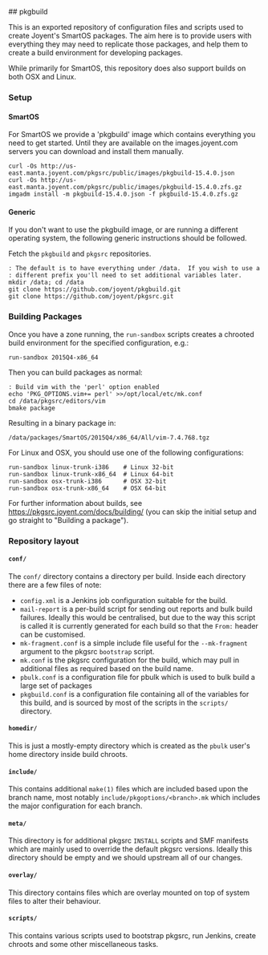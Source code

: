 ## pkgbuild

This is an exported repository of configuration files and scripts used to
create Joyent's SmartOS packages.  The aim here is to provide users with
everything they may need to replicate those packages, and help them to create a
build environment for developing packages.

While primarily for SmartOS, this repository does also support builds on both
OSX and Linux.

### Setup

#### SmartOS

For SmartOS we provide a 'pkgbuild' image which contains everything you need to
get started.  Until they are available on the images.joyent.com servers you can download and install them manually.

```console
curl -Os http://us-east.manta.joyent.com/pkgsrc/public/images/pkgbuild-15.4.0.json
curl -Os http://us-east.manta.joyent.com/pkgsrc/public/images/pkgbuild-15.4.0.zfs.gz
imgadm install -m pkgbuild-15.4.0.json -f pkgbuild-15.4.0.zfs.gz
```

#### Generic

If you don't want to use the pkgbuild image, or are running a different
operating system, the following generic instructions should be followed.

Fetch the `pkgbuild` and `pkgsrc` repositories.

```console
: The default is to have everything under /data.  If you wish to use a
: different prefix you'll need to set additional variables later.
mkdir /data; cd /data
git clone https://github.com/joyent/pkgbuild.git
git clone https://github.com/joyent/pkgsrc.git
```

### Building Packages

Once you have a zone running, the `run-sandbox` scripts creates a chrooted
build environment for the specified configuration, e.g.:

```console
run-sandbox 2015Q4-x86_64
```

Then you can build packages as normal:

```console
: Build vim with the 'perl' option enabled
echo 'PKG_OPTIONS.vim+= perl' >>/opt/local/etc/mk.conf
cd /data/pkgsrc/editors/vim
bmake package
```

Resulting in a binary package in:

```
/data/packages/SmartOS/2015Q4/x86_64/All/vim-7.4.768.tgz
```

For Linux and OSX, you should use one of the following configurations:

```console
run-sandbox linux-trunk-i386    # Linux 32-bit
run-sandbox linux-trunk-x86_64  # Linux 64-bit
run-sandbox osx-trunk-i386      # OSX 32-bit
run-sandbox osx-trunk-x86_64    # OSX 64-bit
```

For further information about builds, see
<https://pkgsrc.joyent.com/docs/building/> (you can skip the initial setup and
go straight to "Building a package").

### Repository layout

#### `conf/`

The `conf/` directory contains a directory per build.  Inside each directory
there are a few files of note:

* `config.xml` is a Jenkins job configuration suitable for the build.
* `mail-report` is a per-build script for sending out reports and bulk build
  failures.  Ideally this would be centralised, but due to the way this script
  is called it is currently generated for each build so that the `From:` header
  can be customised.
* `mk-fragment.conf` is a simple include file useful for the `--mk-fragment`
  argument to the pkgsrc `bootstrap` script.
* `mk.conf` is the pkgsrc configuration for the build, which may pull in
  additional files as required based on the build name.
* `pbulk.conf` is a configuration file for pbulk which is used to bulk build
  a large set of packages
* `pkgbuild.conf` is a configuration file containing all of the variables for
  this build, and is sourced by most of the scripts in the `scripts/`
  directory.

#### `homedir/`

This is just a mostly-empty directory which is created as the `pbulk` user's
home directory inside build chroots.

#### `include/`

This contains additional `make(1)` files which are included based upon the
branch name, most notably `include/pkgoptions/<branch>.mk` which includes the
major configuration for each branch.

#### `meta/`

This directory is for additional pkgsrc `INSTALL` scripts and SMF manifests
which are mainly used to override the default pkgsrc versions.  Ideally this
directory should be empty and we should upstream all of our changes.

#### `overlay/`

This directory contains files which are overlay mounted on top of system files
to alter their behaviour.

#### `scripts/`

This contains various scripts used to bootstrap pkgsrc, run Jenkins, create
chroots and some other miscellaneous tasks.
